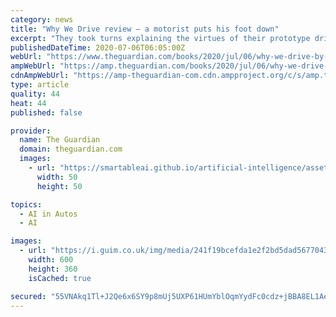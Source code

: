 ```yaml
---
category: news
title: "Why We Drive review – a motorist puts his foot down"
excerpt: "They took turns explaining the virtues of their prototype driverless car ... of one of the more insidious assumptions of the artificial intelligence revolution that we are currently living ..."
publishedDateTime: 2020-07-06T06:05:00Z
webUrl: "https://www.theguardian.com/books/2020/jul/06/why-we-drive-by-matthew-crawford-review-artificial-intelligence-driverless-cars"
ampWebUrl: "https://amp.theguardian.com/books/2020/jul/06/why-we-drive-by-matthew-crawford-review-artificial-intelligence-driverless-cars"
cdnAmpWebUrl: "https://amp-theguardian-com.cdn.ampproject.org/c/s/amp.theguardian.com/books/2020/jul/06/why-we-drive-by-matthew-crawford-review-artificial-intelligence-driverless-cars"
type: article
quality: 44
heat: 44
published: false

provider:
  name: The Guardian
  domain: theguardian.com
  images:
    - url: "https://smartableai.github.io/artificial-intelligence/assets/images/organizations/theguardian.com-50x50.jpg"
      width: 50
      height: 50

topics:
  - AI in Autos
  - AI

images:
  - url: "https://i.guim.co.uk/img/media/241f19bcefda1e2f2bd5dad56770439ee8985fa8/0_265_7952_4774/master/7952.jpg?width=300&quality=45&auto=format&fit=max&dpr=2&s=3db206ecbc6b61d33f4ec35a63718895"
    width: 600
    height: 360
    isCached: true

secured: "55VNAkq1Tl+J2Qe6x6SY9p8mUj5UXP61HUmYblOqmYydFc0cdz+jBBA8EL1AeE8Gh7G8/ZIhhT8HReByXCzqAZMArvFj3fpKpp++M/nsdGZm9c4uSae6Srjw1j8BA4LlUYEtHFv+4xlUIH3PwFcmqUKl8MVIPJHg4SIF1GhIan5O2ICrbVmEL7dKLSeojbswpIO9WLWu7QLmvMGZk9fP1UAbOvT1OpcHXNFKv2YxvxfQnpM/d8WKsWDPydCE91N7bPjy6MbCZMUYff2eMFBQKkJmNnciz5Pk5TqA1/zqh4XVlSmI64se2IDgUtyV0eXoSOKKMpR5KNPKlr6wtAXzuw==;PBRQq38qqo2ewZVrFmw0MQ=="
---
```


